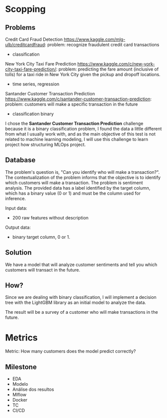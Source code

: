 # Scopping

## Problems

Credit Card Fraud Detection
https://www.kaggle.com/mlg-ulb/creditcardfraud:
problem: recognize fraudulent credit card transactions
 * classification

New York City Taxi Fare Prediction
https://www.kaggle.com/c/new-york-city-taxi-fare-prediction/:
problem: predicting the fare amount (inclusive of tolls) for a taxi ride in New York City given the pickup and dropoff locations.
 * time series, regression

Santander Customer Transaction Prediction
https://www.kaggle.com/c/santander-customer-transaction-prediction:
problem: customers will make a specific transaction in the future
 * classification binary

I chose the **Santander Customer Transaction Prediction** challenge because it is a binary classification problem, I found the data a little different from what I usually work with, and as the main objective of this test is not related to machine learning modeling, I will use this challenge to learn project how structuring MLOps project.

## Database

The problem's question is, "Can you identify who will make a transaction?". The contextualization of the problem informs that the objective is to identify which customers will make a transaction.
The problem is sentiment analysis. The provided data has a label identified by the target column, which has a binary value (0 or 1) and must be the column used for inference.

Input data:
 * 200 raw features without description

Output data:
 * binary target column, 0 or 1.

## Solution

We have a model that will analyze customer sentiments and tell you which customers will transact in the future.

## How?

Since we are dealing with binary classification, I will implement a decision tree with the LightGBM library as an initial model to analyze the data.

The result will be a survey of a customer who will make transactions in the future.

# Metrics 

Metric: How many customers does the model predict correctly?

## Milestone

* EDA
* Modelo
* Análise dos resultos
* Mlflow
* Docker
* TC
* CI/CD